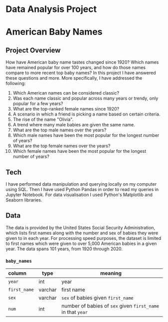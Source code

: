 Data Analysis Project
======
American Baby Names
======
Project Overview
------
How have American baby name tastes changed since 1920? Which names have remained popular for over 100 years, and how do those names compare to more recent top baby names? In this project I have answered these questions and more. More specifically, I have addressed the following:
1. Which American names can be considered classic?
2. Was each name classic and popular across many years or trendy, only popular for a few years?
3. What are the top-ranked female names since 1920?
4. A scenario in which a friend is picking a name based on certain criteria.
5. The rise of the name "Olivia".
6. A trend where many male babies are given the same name.
7. What are the top male names over the years?
8. Which male names have been the most popular for the longest number of years?
9. What are the top female names over the years?
10. Which female names have been the most popular for the longest number of years?

Tech
------
I have performed data manipulation and querying locally on my computer using SQL. Then I have used Python Pandas in order to read my queries in Jupyter Notebook. For data visualisation I used Python's Matplotlib and Seaborn libraries. 

Data
------
The data is provided by the United States Social Security Administration, which lists first names along with the number and sex of babies they were given to in each year. For processing speed purposes, the dataset is limited to first names which were given to over 5,000 American babies in a given year. The data spans 101 years, from 1920 through 2020.
<h3 id="baby_names"><code>baby_names</code></h3>
<table>
<thead>
<tr>
<th style="text-align:left;">column</th>
<th>type</th>
<th>meaning</th>
</tr>
</thead>
<tbody>
<tr>
<td style="text-align:left;"><code>year</code></td>
<td>int</td>
<td>year</td>
</tr>
<tr>
<td style="text-align:left;"><code>first_name</code></td>
<td>varchar</td>
<td>first name</td>
</tr>
<tr>
<td style="text-align:left;"><code>sex</code></td>
<td>varchar</td>
<td><code>sex</code> of babies given <code>first_name</code></td>
</tr>
<tr>
<td style="text-align:left;"><code>num</code></td>
<td>int</td>
<td>number of babies of <code>sex</code> given <code>first_name</code> in that <code>year</code></td>
</tr>
</tbody>
</table>
